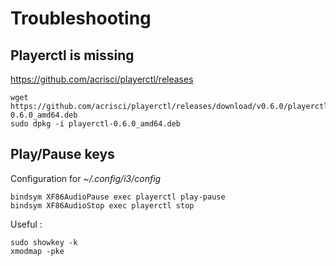 # Troubleshooting

## Playerctl is missing

https://github.com/acrisci/playerctl/releases

```
wget https://github.com/acrisci/playerctl/releases/download/v0.6.0/playerctl-0.6.0_amd64.deb
sudo dpkg -i playerctl-0.6.0_amd64.deb

```

## Play/Pause keys

Configuration for *~/.config/i3/config*

```
bindsym XF86AudioPause exec playerctl play-pause
bindsym XF86AudioStop exec playerctl stop

```

Useful :

```
sudo showkey -k
xmodmap -pke

```
